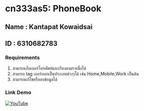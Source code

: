 # cn333as5: PhoneBook

## Name : Kantapat Kowaidsai 
## ID : 6310682783

### Requirements

1. สามารถเก็บเบอร์โทรศัพท์และเรียงตามรายชื่อได้
2. สามารถ tag เบอร์ออกเป็นประเภทต่างๆได้ เช่น Home,Mobile,Work เป็นต้น
3. สามารถแก้ไขหรือลบข้อมูลได้

### Link Demo

[![YouTube](https://img.shields.io/badge/YouTube-%23FF0000.svg?style=for-the-badge&logo=YouTube&logoColor=white)](https://youtu.be/z0IY2A-MKh0)


